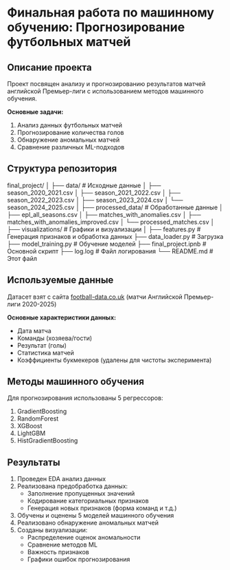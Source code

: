 # Финальная работа по машинному обучению: Прогнозирование футбольных матчей

## Описание проекта
Проект посвящен анализу и прогнозированию результатов матчей английской Премьер-лиги с использованием методов машинного обучения.

**Основные задачи:**
1. Анализ данных футбольных матчей
2. Прогнозирование количества голов
3. Обнаружение аномальных матчей
4. Сравнение различных ML-подходов

## Структура репозитория
final_project/
│
├── data/ # Исходные данные
│ ├── season_2020_2021.csv
│ ├── season_2021_2022.csv
│ ├── season_2022_2023.csv
│ ├── season_2023_2024.csv
│ └── season_2024_2025.csv
│
├── processed_data/ # Обработанные данные
│ ├── epl_all_seasons.csv
│ ├── matches_with_anomalies.csv
│ ├── matches_with_anomalies_improved.csv
│ └── processed_matches.csv
│
├── visualizations/ # Графики и визуализации
│
├── features.py # Генерация признаков и обработка данных
├── data_loader.py # Загрузка 
├── model_training.py # Обучение моделей
├── final_project.ipnb # Основной скрипт
├── log.log # Файл логирования
└── README.md # Этот файл



## Используемые данные
Датасет взят с сайта [football-data.co.uk](https://www.football-data.co.uk/englandm.php) (матчи Английской Премьер-лиги 2020-2025)

**Основные характеристики данных:**
- Дата матча
- Команды (хозяева/гости)
- Результат (голы)
- Статистика матчей
- Коэффициенты букмекеров (удалены для чистоты эксперимента)

## Методы машинного обучения
Для прогнозирования использованы 5 регрессоров:
1. GradientBoosting
2. RandomForest
3. XGBoost
4. LightGBM
5. HistGradientBoosting


## Результаты
1. Проведен EDA анализ данных
2. Реализована предобработка данных:
   - Заполнение пропущенных значений
   - Кодирование категориальных признаков
   - Генерация новых признаков (форма команд и т.д.)
3. Обучены и оценены 5 моделей машинного обучения
4. Реализовано обнаружение аномальных матчей
5. Созданы визуализации:
   - Распределение оценок аномальности
   - Сравнение методов ML
   - Важность признаков
   - Графики ошибок прогнозирования
